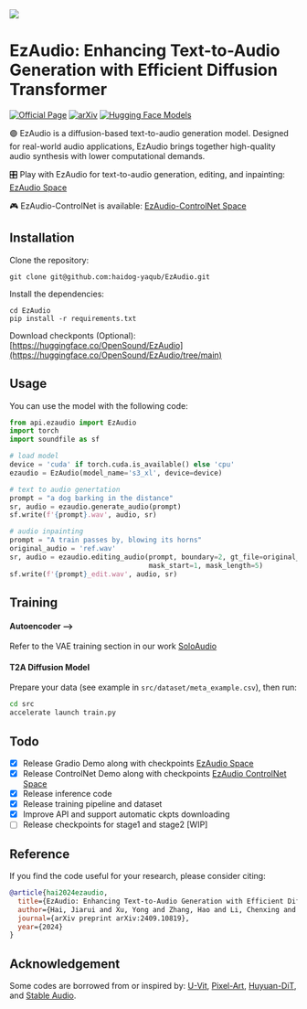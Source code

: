 <img src="arts/ezaudio.png">

# EzAudio: Enhancing Text-to-Audio Generation with Efficient Diffusion Transformer
[![Official Page](https://img.shields.io/badge/Official%20Page-EzAudio-blue?logo=Github&style=flat-square)](https://haidog-yaqub.github.io/EzAudio-Page/)
[![arXiv](https://img.shields.io/badge/arXiv-2409.10819-brightgreen.svg?style=flat-square)](https://arxiv.org/abs/2409.10819)
[![Hugging Face Models](https://img.shields.io/badge/%F0%9F%A4%97%20Hugging%20Face-Models-blue)](https://huggingface.co/spaces/OpenSound/EzAudio)

🟣 EzAudio is a diffusion-based text-to-audio generation model. Designed for real-world audio applications, EzAudio brings together high-quality audio synthesis with lower computational demands.

🎛 Play with EzAudio for text-to-audio generation, editing, and inpainting: [EzAudio Space](https://huggingface.co/spaces/OpenSound/EzAudio)

🎮 EzAudio-ControlNet is available: [EzAudio-ControlNet Space](https://huggingface.co/spaces/OpenSound/EzAudio-ControlNet)

<!-- We want to thank Hugging Face Space and Gradio for providing incredible demo platform. -->

## Installation

Clone the repository:
```
git clone git@github.com:haidog-yaqub/EzAudio.git
```
Install the dependencies:
```
cd EzAudio
pip install -r requirements.txt
```

Download checkponts (Optional):
[https://huggingface.co/OpenSound/EzAudio](https://huggingface.co/OpenSound/EzAudio/tree/main)

## Usage

You can use the model with the following code:

```python
from api.ezaudio import EzAudio
import torch
import soundfile as sf

# load model
device = 'cuda' if torch.cuda.is_available() else 'cpu'
ezaudio = EzAudio(model_name='s3_xl', device=device)

# text to audio genertation
prompt = "a dog barking in the distance"
sr, audio = ezaudio.generate_audio(prompt)
sf.write(f'{prompt}.wav', audio, sr)

# audio inpainting
prompt = "A train passes by, blowing its horns"
original_audio = 'ref.wav'
sr, audio = ezaudio.editing_audio(prompt, boundary=2, gt_file=original_audio,
                                  mask_start=1, mask_length=5)
sf.write(f'{prompt}_edit.wav', audio, sr)
```

## Training

#### Autoencoder -->
Refer to the VAE training section in our work [SoloAudio](https://github.com/WangHelin1997/SoloAudio)

#### T2A Diffusion Model
Prepare your data (see example in `src/dataset/meta_example.csv`), then run:

```bash
cd src
accelerate launch train.py
```

## Todo
- [x] Release Gradio Demo along with checkpoints [EzAudio Space](https://huggingface.co/spaces/OpenSound/EzAudio)
- [x] Release ControlNet Demo along with checkpoints [EzAudio ControlNet Space](https://huggingface.co/spaces/OpenSound/EzAudio-ControlNet)
- [x] Release inference code
- [x] Release training pipeline and dataset
- [x] Improve API and support automatic ckpts downloading 
- [ ] Release checkpoints for stage1 and stage2 [WIP]

## Reference

If you find the code useful for your research, please consider citing:

```bibtex
@article{hai2024ezaudio,
  title={EzAudio: Enhancing Text-to-Audio Generation with Efficient Diffusion Transformer},
  author={Hai, Jiarui and Xu, Yong and Zhang, Hao and Li, Chenxing and Wang, Helin and Elhilali, Mounya and Yu, Dong},
  journal={arXiv preprint arXiv:2409.10819},
  year={2024}
}
```

## Acknowledgement
Some codes are borrowed from or inspired by: [U-Vit](https://github.com/baofff/U-ViT), [Pixel-Art](https://github.com/PixArt-alpha/PixArt-alpha), [Huyuan-DiT](https://github.com/Tencent/HunyuanDiT), and [Stable Audio](https://github.com/Stability-AI/stable-audio-tools).
